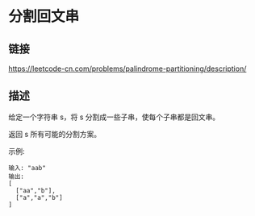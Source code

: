 # 分割回文串

## 链接
https://leetcode-cn.com/problems/palindrome-partitioning/description/

## 描述

给定一个字符串 s，将 s 分割成一些子串，使每个子串都是回文串。

返回 s 所有可能的分割方案。

示例:
```text
输入: "aab"
输出:
[
  ["aa","b"],
  ["a","a","b"]
]
```
